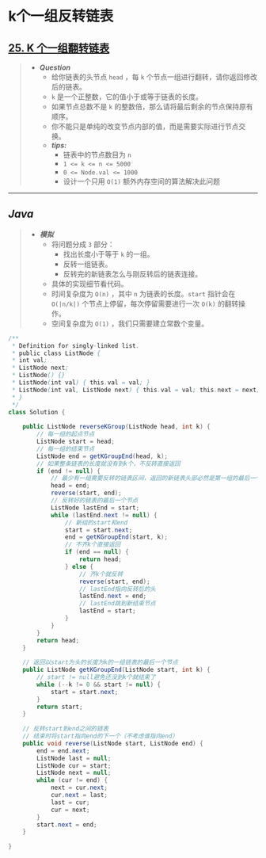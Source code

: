 # k个一组反转链表

## [25. K 个一组翻转链表](https://leetcode.cn/problems/reverse-nodes-in-k-group/)

> - ***Question***
>   - 给你链表的头节点 `head` ，每 `k` 个节点一组进行翻转，请你返回修改后的链表。  
>   - `k` 是一个正整数，它的值小于或等于链表的长度。  
>   - 如果节点总数不是 `k` 的整数倍，那么请将最后剩余的节点保持原有顺序。
>   - 你不能只是单纯的改变节点内部的值，而是需要实际进行节点交换。
>   - ***tips:***
>     - 链表中的节点数目为 `n`  
>     - `1 <= k <= n <= 5000`  
>     - `0 <= Node.val <= 1000`
>     - 设计一个只用 `O(1)` 额外内存空间的算法解决此问题

---

## *Java*

> - ***模拟***
>   - 将问题分成 `3` 部分：
>     - 找出长度小于等于 `k` 的一组。
>     - 反转一组链表。
>     - 反转完的新链表怎么与刚反转后的链表连接。
>   - 具体的实现细节看代码。
>   - 时间复杂度为 `O(n)` ，其中 `n` 为链表的长度。`start` 指针会在 `O(|n/k|)` 个节点上停留，每次停留需要进行一次 `O(k)` 的翻转操作。
>   - 空间复杂度为 `O(1)` ，我们只需要建立常数个变量。

```Java
/**
 * Definition for singly-linked list.
 * public class ListNode {
 * int val;
 * ListNode next;
 * ListNode() {}
 * ListNode(int val) { this.val = val; }
 * ListNode(int val, ListNode next) { this.val = val; this.next = next; }
 * }
 */
class Solution {
    
    public ListNode reverseKGroup(ListNode head, int k) {
        // 每一组的起点节点
        ListNode start = head;
        // 每一组的结束节点
        ListNode end = getKGroupEnd(head, k);
        // 如果整条链表的长度就没有到k个，不反转直接返回
        if (end != null) {
            // 最少有一组需要反转的链表区间，返回的新链表头部必然是第一组的最后一个节点
            head = end;
            reverse(start, end);
            // 反转好的链表的最后一个节点
            ListNode lastEnd = start;
            while (lastEnd.next != null) {
                // 新组的start和end
                start = start.next;
                end = getKGroupEnd(start, k);
                // 不齐k个直接返回
                if (end == null) {
                    return head;
                } else {
                    // 齐k个就反转
                    reverse(start, end);
                    // lastEnd指向反转后的头
                    lastEnd.next = end;
                    // lastEnd跳到新结束节点
                    lastEnd = start;
                }
            }
        }
        return head;
    }
    
    // 返回以start为头的长度为k的一组链表的最后一个节点
    public ListNode getKGroupEnd(ListNode start, int k) {
        // start != null避免还没到k个就结束了
        while (--k != 0 && start != null) {
            start = start.next;
        }
        return start;
    }
    
    // 反转start到end之间的链表
    // 结束时将start指向end的下一个（不考虑谁指向end）
    public void reverse(ListNode start, ListNode end) {
        end = end.next;
        ListNode last = null;
        ListNode cur = start;
        ListNode next = null;
        while (cur != end) {
            next = cur.next;
            cur.next = last;
            last = cur;
            cur = next;
        }
        start.next = end;
    }
    
}
```
